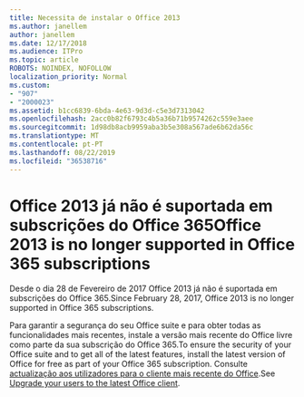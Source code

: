 ```yaml
---
title: Necessita de instalar o Office 2013
ms.author: janellem
author: janellem
ms.date: 12/17/2018
ms.audience: ITPro
ms.topic: article
ROBOTS: NOINDEX, NOFOLLOW
localization_priority: Normal
ms.custom:
- "907"
- "2000023"
ms.assetid: b1cc6839-6bda-4e63-9d3d-c5e3d7313042
ms.openlocfilehash: 2acc0b82f6793c4b5a36b71b9574262c559e3aee
ms.sourcegitcommit: 1d98db8acb9959aba3b5e308a567ade6b62da56c
ms.translationtype: MT
ms.contentlocale: pt-PT
ms.lasthandoff: 08/22/2019
ms.locfileid: "36538716"
---
```

# <a name="office-2013-is-no-longer-supported-in-office-365-subscriptions"></a><span data-ttu-id="6e8a5-102">Office 2013 já não é suportada em subscrições do Office 365</span><span class="sxs-lookup"><span data-stu-id="6e8a5-102">Office 2013 is no longer supported in Office 365 subscriptions</span></span>

<span data-ttu-id="6e8a5-103">Desde o dia 28 de Fevereiro de 2017 Office 2013 já não é suportada em subscrições do Office 365.</span><span class="sxs-lookup"><span data-stu-id="6e8a5-103">Since February 28, 2017, Office 2013 is no longer supported in Office 365 subscriptions.</span></span>
  
<span data-ttu-id="6e8a5-104">Para garantir a segurança do seu Office suite e para obter todas as funcionalidades mais recentes, instale a versão mais recente do Office livre como parte da sua subscrição do Office 365.</span><span class="sxs-lookup"><span data-stu-id="6e8a5-104">To ensure the security of your Office suite and to get all of the latest features, install the latest version of Office for free as part of your Office 365 subscription.</span></span> <span data-ttu-id="6e8a5-105">Consulte [actualização aos utilizadores para o cliente mais recente do Office](https://docs.microsoft.com/office365/admin/setup/upgrade-users-to-latest-office-client).</span><span class="sxs-lookup"><span data-stu-id="6e8a5-105">See [Upgrade your users to the latest Office client](https://docs.microsoft.com/office365/admin/setup/upgrade-users-to-latest-office-client).</span></span>
  
